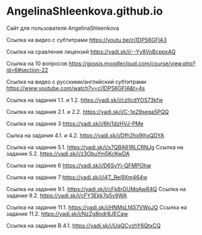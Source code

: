 # AngelinaShleenkova.github.io
Сайт для пользователя AngelinaShleenkova


Ссылка на видео с субтитрами  https://youtu.be/ci1DPS6GFlA3
 
Ссылка на сравление лицензий https://yadi.sk/i/--Yy8VoBcppxAQ

Ссылка на 10 вопросов  https://gossjs.moodlecloud.com/course/view.php?id=6#section-22

Ссылка  на видео с русскими/английский  субтитрами  https://www.youtube.com/watch?v=ci1DPS6GFlA&t=4s

Ссылка на задания 1.1. и 1.2.  https://yadi.sk/i/czIIcdYOS73kfw

Ссылка на задания 2.1. и 2.2. https://yadi.sk/i/C-1p29seqa5PQQ 

Ссылка на задание 3  https://yadi.sk/i/6hi1dzHVJ-PMe

Сылка на задания 4.1. и 4.2. https://yadi.sk/i/Dfh2hx9lhxQDYA

Ссылка на задание 5.1.  https://yadi.sk/i/x7QBA61RLCRNJg
Ссылка на задание 5.2. https://yadi.sk/i/z3ObuYm5KcKwDA

Ссылка на задание 6 https://yadi.sk/i/D6SyYj-QFMPOhw

Ссылка на задание 7 https://yadi.sk/i/i4T_Rei9Xm464w

Ссылка на задание 9.1. https://yadi.sk/i/cFk8rGUMqAwR4Q
Ссылка на задание 9.2. https://yadi.sk/i/cFY3Ekk7q5v9WA

Ссылка на задание 11.1. https://yadi.sk/i/HNMsLf457VWoJQ
Ссылка на задание 11.2. https://yadi.sk/i/NzZg8odr8JECaw

Ссылка на задание В.4.1. https://yadi.sk/i/UqQCyzhY6QtxCQ
